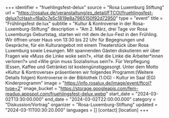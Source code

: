 +++
identifier = "fruehlingsfest-delux"
source = "Rosa Luxemburg Stiftung"
url = "https://rosalux.de/veranstaltung/es_detail/FTCOI/fruehlingsfest-delux?cHash=f8a0c7e5c1819e8a7965150f92d72950"
type = "event"
title = "Frühlingsfest de:lux"
subtitle = "Kultur & Kontroverse in der Rosa-Luxemburg-Stiftung"
description = "Am 2. März, drei Tage vor Rosa Luxemburgs Geburtstag, starten wir mit dem de:lux-Fest in den Frühling. Wir öffnen unser Haus von 13:30 bis 22 Uhr für Begegnungen und Gespräche, für ein Kulturangebot mit einem Theaterstück über Rosa Luxemburg sowie Lesungen. Mit spannenden Gästen diskutieren wir über Fragen wie «Muss die Linke woke sein?», «Hat die Linke die Arbeiter*innen verloren?» und «Wie grün muss Sozialismus sein?». Für Verpflegung (Essen, Kaffee und Getränke) ist kostengünstiggesorgt.
Unter dem Motto «Kultur & Kontroverse» präsentieren wir folgendes Programm:(Weitere Details folgen)
Kontroverse in der Bibliothek (1.OG) - 
Kultur im Saal (EG)
Kinderprogramm"
image = "https://info.rosalux.de/image/event/ftcoi?type=2"
image_bucket = "https://storage.googleapis.com/fem-readup.appspot.com/fruehlingsfest-delux.webp"
start_date = "2024-03-02T13:30:00.000"
end_date = "2024-03-02T22:00:00.000"
category = "Diskussion/Vortrag"
organizer = "Rosa-Luxemburg-Stiftung"
updated = "2024-03-11T00:30:20.000"
languages = []
[contact]
[location]
+++